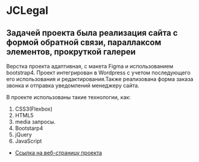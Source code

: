 # JCLegal
##  Задачей проекта была реализация сайта с формой обратной связи, параллаксом элементов, прокруткой галереи

Верстка проекта адаптивная, с макета Figma и использованием bootstrap4. Проект интегрирован в Wordpress с учетом последующего его использования и редактирования.Также реализована форма заказа звонка и отправка уведомлений менеджеру сайта.

В проекте использованы такие технологии, как: 

1. CSS3(Flexbox)
2. HTML5
4. media запросы.
5. Bootstarp4  
6. jQuery
7. JavaScript


* [Ссылка на веб-страницу проекта](https://kolenhen.github.io/JCLegal/index.html)
